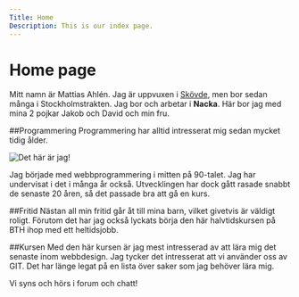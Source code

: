 ```yaml
---
Title: Home
Description: This is our index page.
---
```


Home page
==========================

Mitt namn är Mattias Ahlén. Jag är uppvuxen i [Skövde](https://skovde.se), men bor sedan många i Stockholmstrakten. Jag bor och arbetar i **Nacka**. Här bor jag med mina 2 pojkar Jakob och David och min fru.

##Programmering
Programmering har alltid intresserat mig sedan mycket tidig ålder.

![Det här är jag!](../portfolio/assets/img/me3.jpg "Jag")

Jag började med webbprogrammering i mitten på 90-talet. Jag har undervisat i det i många år också. Utvecklingen har dock gått rasade snabbt de senaste 20 åren, så det passade bra att gå en kurs.

##Fritid
Nästan all min fritid går åt till mina barn, vilket givetvis är väldigt roligt. Förutom det har jag också lyckats börja den här halvtidskursen på BTH ihop med ett heltidsjobb.

##Kursen
Med den här kursen är jag mest intresserad av att lära mig det senaste inom webbdesign. Jag tycker det intresserat att vi använder oss av GIT. Det har länge legat på en lista över saker som jag behöver lära mig.

Vi syns och hörs i forum och chatt!
